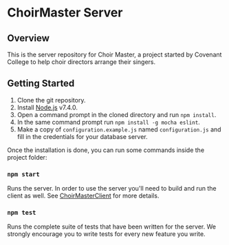 # ChoirMaster Server

## Overview
This is the server repository for Choir Master, a project started by Covenant College to help choir directors arrange their singers.

## Getting Started
1. Clone the git repository.
2. Install [Node.js](https://nodejs.org/en/) v7.4.0.
3. Open a command prompt in the cloned directory and run `npm install`.
4. In the same command prompt run `npm install -g mocha eslint`.
5. Make a copy of `configuration.example.js` named `configuration.js` and fill in the credentials for your database server.

Once the installation is done, you can run some commands inside the project folder:

### `npm start`

Runs the server.  In order to use the server you'll need to build and run the client as well.  See [ChoirMasterClient](https://github.com/CovenantCollege/ChoirMasterClient) for more details.<br>

### `npm test`

Runs the complete suite of tests that have been written for the server.  We strongly encourage you to write tests for every new feature you write.
